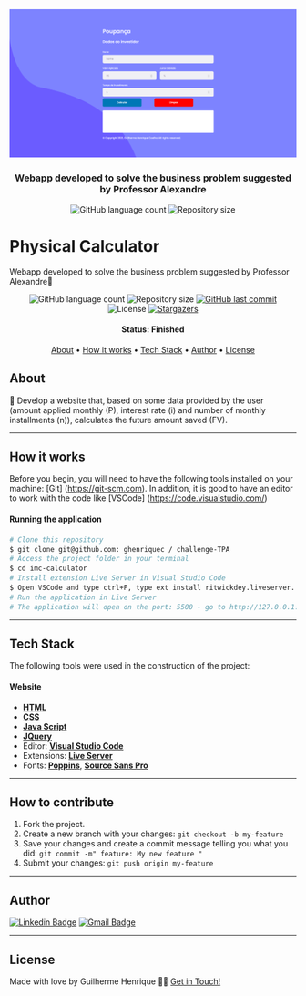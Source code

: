 <a href="https://ghenriquec.github.io/PF3_GHC/"><img src="src/images/Financiamento.png"></a>

<h3 align="center">
    Webapp developed to solve the business problem suggested by Professor Alexandre
</h3>

<p align="center">
  <img alt="GitHub language count" src="https://img.shields.io/github/languages/count/ghenriquec/PF3_GHC?color=%2304D361">

  <img alt="Repository size" src="https://img.shields.io/github/repo-size/ghenriquec/PF3_GHC">

# Physical Calculator
Webapp developed to solve the business problem suggested by Professor Alexandre💚

<p align="center">
  <img alt="GitHub language count" src="https://img.shields.io/github/languages/count/ghenriquec/PF3_GHC?color=%2304D361">

  <img alt="Repository size" src="https://img.shields.io/github/repo-size/ghenriquec/PF3_GHC">

  <a href="https://github.com/ghenriquec/PF3_GHC/commits/master">
    <img alt="GitHub last commit" src="https://img.shields.io/github/last-commit/ghenriquec/PF3_GHC">
  </a>
    
   <img alt="License" src="https://img.shields.io/badge/license-MIT-brightgreen">
   <a href="https://github.com/ghenriquec/PF3_GHC/stargazers">
    <img alt="Stargazers" src="https://img.shields.io/github/stars/ghenriquec/PF3_GHC?style=social">
  </a>
</p>


<h4 align="center"> 
	 Status: Finished
</h4>

<p align="center">
 <a href="#about">About</a> •
 <a href="#how-it-works">How it works</a> • 
 <a href="#tech-stack">Tech Stack</a> • 
 <a href="#author">Author</a> • 
 <a href="#user-content-license">License</a>

</p>


## About

💚 Develop a website that, based on some data provided by the user (amount applied monthly (P), interest rate (i) and number of monthly installments (n)), calculates the future amount saved (FV).

---

## How it works

Before you begin, you will need to have the following tools installed on your machine:
[Git] (https://git-scm.com).
In addition, it is good to have an editor to work with the code like [VSCode] (https://code.visualstudio.com/)


#### Running the application

```bash
# Clone this repository
$ git clone git@github.com: ghenriquec / challenge-TPA
# Access the project folder in your terminal
$ cd imc-calculator
# Install extension Live Server in Visual Studio Code
$ Open VSCode and type ctrl+P, type ext install ritwickdey.liveserver.
# Run the application in Live Server
# The application will open on the port: 5500 - go to http://127.0.0.1:5500
```
---
## Tech Stack

The following tools were used in the construction of the project:

#### **Website** 

-   **[HTML](https://devdocs.io/html/)**
-   **[CSS](https://devdocs.io/css/)**
-   **[Java Script](https://devdocs.io/javascript/)**
-   **[JQuery](https://devdocs.io/jquery/)**
-   Editor:  **[Visual Studio Code](https://code.visualstudio.com/)** 
-   Extensions:  **[Live Server](https://marketplace.visualstudio.com/items?itemName=ritwickdey.LiveServere)**
-   Fonts:  **[Poppins](https://fonts.google.com/specimen/Poppins)**,  **[Source Sans Pro](https://fonts.google.com/specimen/Source+Sans+Pro)**

---

## How to contribute

1. Fork the project.
2. Create a new branch with your changes: `git checkout -b my-feature`
3. Save your changes and create a commit message telling you what you did: `git commit -m" feature: My new feature "`
4. Submit your changes: `git push origin my-feature`
---

## Author

 [![Linkedin Badge](https://img.shields.io/badge/-Guilherme-blue?style=flat-square&logo=Linkedin&logoColor=white&link=https://https://www.linkedin.com/in/ghenriquec/)](https://www.linkedin.com/in/ghenriquec/) 
[![Gmail Badge](https://img.shields.io/badge/-guiihenriquecs@gmail.com-c14438?style=flat-square&logo=Gmail&logoColor=white&link=mailto:guiihenriquecs@gmail.com)](mailto:guiihenriquecs@gmail.com)

---

## License

Made with love by Guilherme Henrique 👋🏽 [Get in Touch!](https://www.linkedin.com/in/ghenriquec/)
</p>
